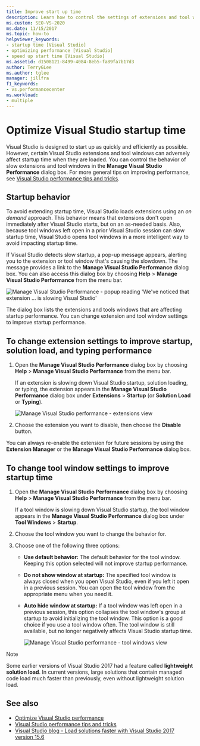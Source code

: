 ```yaml
---
title: Improve start up time
description: Learn how to control the settings of extensions and tool windows in the Manage Visual Studio Performance dialog box to improve Visual Studio start-up time.
ms.custom: SEO-VS-2020
ms.date: 11/15/2017
ms.topic: how-to
helpviewer_keywords:
- startup time [Visual Studio]
- optimizing performance [Visual Studio]
- speed up start time [Visual Studio]
ms.assetid: d1508121-8499-4084-8eb5-fa89fa7b17d3
author: TerryGLee
ms.author: tglee
manager: jillfra
f1_keywords:
- vs.performancecenter
ms.workload:
- multiple
---
```

# Optimize Visual Studio startup time

Visual Studio is designed to start up as quickly and efficiently as possible. However, certain Visual Studio extensions and tool windows can adversely affect startup time when they are loaded. You can control the behavior of slow extensions and tool windows in the **Manage Visual Studio Performance** dialog box. For more general tips on improving performance, see [Visual Studio performance tips and tricks](../ide/visual-studio-performance-tips-and-tricks.md).

## Startup behavior

To avoid extending startup time, Visual Studio loads extensions using an _on demand_ approach. This behavior means that extensions don't open immediately after Visual Studio starts, but on an as-needed basis. Also, because tool windows left open in a prior Visual Studio session can slow startup time, Visual Studio opens tool windows in a more intelligent way to avoid impacting startup time.

If Visual Studio detects slow startup, a pop-up message appears, alerting you to the extension or tool window that's causing the slowdown. The message provides a link to the **Manage Visual Studio Performance** dialog box. You can also access this dialog box by choosing **Help** > **Manage Visual Studio Performance** from the menu bar.

![Manage Visual Studio Performance - popup reading 'We've noticed that extension ... is slowing Visual Studio'](../ide/media/vside_perfdialog_popup.png)

The dialog box lists the extensions and tools windows that are affecting startup performance. You can change extension and tool window settings to improve startup performance.

## <a name="extensions" />To change extension settings to improve startup, solution load, and typing performance

1. Open the **Manage Visual Studio Performance** dialog box by choosing **Help** > **Manage Visual Studio Performance** from the menu bar.

    If an extension is slowing down Visual Studio startup, solution loading, or typing, the extension appears in the **Manage Visual Studio Performance** dialog box under **Extensions** > **Startup** (or **Solution Load** or **Typing**).

    ![Manage Visual Studio performance - extensions view](../ide/media/vside_perfdialog_extensions.png)

2. Choose the extension you want to disable, then choose the **Disable** button.

You can always re-enable the extension for future sessions by using the **Extension Manager** or the **Manage Visual Studio Performance** dialog box.

## <a name="tool-windows" />To change tool window settings to improve startup time

1. Open the **Manage Visual Studio Performance** dialog box by choosing **Help** > **Manage Visual Studio Performance** from the menu bar.

    If a tool window is slowing down Visual Studio startup, the tool window appears in the **Manage Visual Studio Performance** dialog box under **Tool Windows** > **Startup**.

2. Choose the tool window you want to change the behavior for.

3. Choose one of the following three options:

   - **Use default behavior:** The default behavior for the tool window. Keeping this option selected will not improve startup performance.

   - **Do not show window at startup:** The specified tool window is always closed when you open Visual Studio, even if you left it open in a previous session. You can open the tool window from the appropriate menu when you need it.

   - **Auto hide window at startup:** If a tool window was left open in a previous session, this option collapses the tool window's group at startup to avoid initializing the tool window. This option is a good choice if you use a tool window often. The tool window is still available, but no longer negatively affects Visual Studio startup time.

     ![Manage Visual Studio performance - tool windows view](../ide/media/vside_perfdialog_toolwindows.png)

> [!NOTE]
> Some earlier versions of Visual Studio 2017 had a feature called **lightweight solution load**. In current versions, large solutions that contain managed code load much faster than previously, even without lightweight solution load.

## See also

- [Optimize Visual Studio performance](../ide/optimize-visual-studio-performance.md)
- [Visual Studio performance tips and tricks](../ide/visual-studio-performance-tips-and-tricks.md)
- [Visual Studio blog - Load solutions faster with Visual Studio 2017 version 15.6](https://devblogs.microsoft.com/visualstudio/load-solutions-faster-with-visual-studio-2017-version-15-6/)
